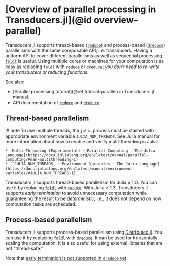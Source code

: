 # [Overview of parallel processing in Transducers.jl](@id overview-parallel)

Transducers.jl supports thread-based ([`reduce`](@ref)) and
process-based ([`dreduce`](@ref)) parallelisms with the same
composable API; i.e. transducers.  Having a uniform API to cover
different parallelisms as well as sequential processing
[`foldl`](@ref) is useful.  Using multiple cores or machines for your
computation is as easy as replacing `foldl` with `reduce` or
`dreduce`; _you don't need to re-write your transducers or reducing
functions_.

See also:

* [Parallel processing tutorial](@ref tutorial-parallel) in
  Transducers.jl manual.
* API documentation of [`reduce`](@ref) and [`dreduce`](@ref).

## Thread-based parallelism

!!! note
    To use multiple threads, the `julia` process must be started with
    appropriate environment variable `JULIA_NUM_THREADS`.  See Julia
    manual for more information about how to enable and verify
    multi-threading in Julia:

    * [Multi-Threading (Experimental) · Parallel Computing · The Julia Language](https://docs.julialang.org/en/latest/manual/parallel-computing/#man-multithreading-1)
    * [`JULIA_NUM_THREADS` · Environment Variables · The Julia Language](https://docs.julialang.org/en/latest/manual/environment-variables/#JULIA_NUM_THREADS-1)

Transducers.jl supports thread-based parallelism for Julia ≥ 1.0.  You
can use it by replacing [`foldl`](@ref) with [`reduce`](@ref).  With
Julia ≥ 1.3, Transducers.jl supports _early termination_ to avoid
unnecessary computation while guaranteeing the result to be
_deterministic_; i.e., it does not depend on how computation tasks are
scheduled.

## Process-based parallelism

Transducers.jl supports process-based parallelism using
[Distributed.jl](https://docs.julialang.org/en/latest/stdlib/Distributed/).
You can use it by replacing [`foldl`](@ref) with [`dreduce`](@ref).
It can be used for horizontally scaling the computation.  It is also
useful for using external libraries that are not "thread-safe."

Note that
[early termination is not supported in `dreduce` yet](https://github.com/tkf/Transducers.jl/issues/88).

